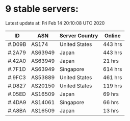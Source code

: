 # 9 stable servers:

Latest update at: Fri Feb 14 20:10:08 UTC 2020

| ID | ASN | Server Country | Online |
| -- | --- | -------------- | ------ |
| #.D09B | AS174 | United States | 443 hrs |
| #.2A79 | AS63949 | Japan | 443 hrs |
| #.42A0 | AS63949 | Japan | 21 hrs |
| #.7F1D | AS63949 | Singapore | 614 hrs |
| #.9FC3 | AS53889 | United States | 461 hrs |
| #.D827 | AS20150 | United States | 119 hrs |
| #.05ED | AS16509 | Japan | 69 hrs |
| #.4DA9 | AS14061 | Singapore | 66 hrs |
| #.A8BA | AS16509 | Japan | 13 hrs |

